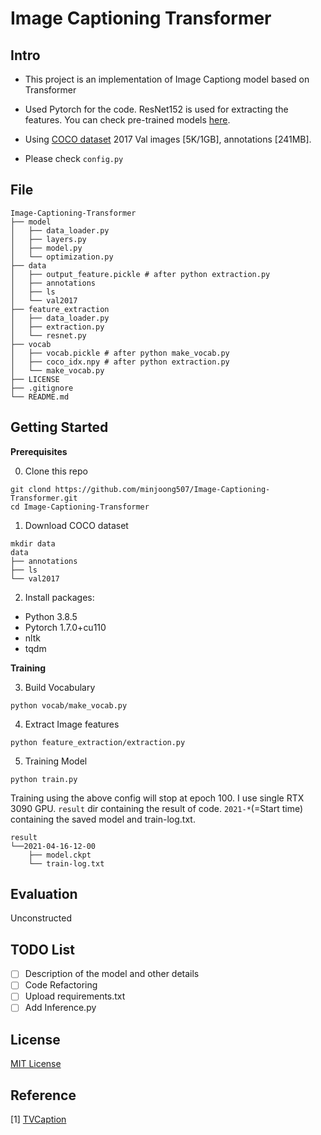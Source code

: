 # Image Captioning Transformer

## Intro

- This project is an implementation of Image Captiong model based on Transformer

- Used Pytorch for the code. ResNet152 is used for extracting the features. You can check pre-trained models [here](https://github.com/pytorch/vision/tree/master/torchvision/models).

- Using [COCO dataset](https://cocodataset.org/#home) 2017 Val images [5K/1GB], annotations [241MB].

- Please check `config.py`

## File
```
Image-Captioning-Transformer
├── model
│   ├── data_loader.py
│   ├── layers.py
│   ├── model.py
│   └── optimization.py
├── data
│   ├── output_feature.pickle # after python extraction.py
│   ├── annotations
│   ├── ls
│   └── val2017
├── feature_extraction
│   ├── data_loader.py
│   ├── extraction.py
│   └── resnet.py
├── vocab
│   ├── vocab.pickle # after python make_vocab.py
│   ├── coco_idx.npy # after python extraction.py
│   └── make_vocab.py
├── LICENSE
├── .gitignore
└── README.md
```

## Getting Started
**Prerequisites**

0. Clone this repo
```
git clond https://github.com/minjoong507/Image-Captioning-Transformer.git
cd Image-Captioning-Transformer
```

1. Download COCO dataset
```
mkdir data
data
├── annotations
├── ls
└── val2017
```

2. Install packages:

- Python 3.8.5
- Pytorch 1.7.0+cu110
- nltk
- tqdm

**Training**

3. Build Vocabulary


```
python vocab/make_vocab.py
```

4. Extract Image features


```
python feature_extraction/extraction.py
```

5. Training Model

```
python train.py
```

Training using the above config will stop at epoch 100. I use single RTX 3090 GPU. `result` dir containing the result of code. `2021-*`(=Start time) containing the saved model and train-log.txt.

```
result
└──2021-04-16-12-00
    ├── model.ckpt
    └── train-log.txt
```

## Evaluation
Unconstructed

## TODO List
- [ ] Description of the model and other details
- [ ] Code Refactoring
- [ ] Upload requirements.txt
- [ ] Add Inference.py

## License
[MIT License](https://opensource.org/licenses/MIT)

## Reference
[1] [TVCaption](https://github.com/jayleicn/TVCaption)
